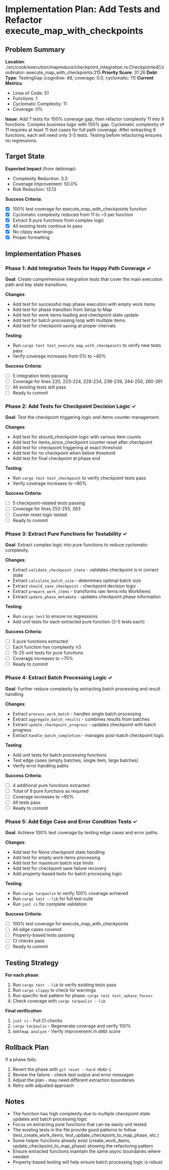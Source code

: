 # Implementation Plan: Add Tests and Refactor execute_map_with_checkpoints

## Problem Summary

**Location**: ./src/cook/execution/mapreduce/checkpoint_integration.rs:CheckpointedCoordinator::execute_map_with_checkpoints:215
**Priority Score**: 31.26
**Debt Type**: TestingGap (cognitive: 48, coverage: 0.0, cyclomatic: 11)
**Current Metrics**:
- Lines of Code: 51
- Functions: 1
- Cyclomatic Complexity: 11
- Coverage: 0%

**Issue**: Add 7 tests for 100% coverage gap, then refactor complexity 11 into 9 functions. Complex business logic with 100% gap. Cyclomatic complexity of 11 requires at least 11 test cases for full path coverage. After extracting 9 functions, each will need only 3-5 tests. Testing before refactoring ensures no regressions.

## Target State

**Expected Impact** (from debtmap):
- Complexity Reduction: 3.3
- Coverage Improvement: 50.0%
- Risk Reduction: 13.13

**Success Criteria**:
- [x] 100% test coverage for execute_map_with_checkpoints function
- [x] Cyclomatic complexity reduced from 11 to ~3 per function
- [x] Extract 9 pure functions from complex logic
- [x] All existing tests continue to pass
- [x] No clippy warnings
- [x] Proper formatting

## Implementation Phases

### Phase 1: Add Integration Tests for Happy Path Coverage ✓

**Goal**: Create comprehensive integration tests that cover the main execution path and key state transitions.

**Changes**:
- Add test for successful map phase execution with empty work items
- Add test for phase transition from Setup to Map
- Add test for work items loading and checkpoint state update
- Add test for batch processing loop with multiple items
- Add test for checkpoint saving at proper intervals

**Testing**:
- Run `cargo test test_execute_map_with_checkpoints` to verify new tests pass
- Verify coverage increases from 0% to ~40%

**Success Criteria**:
- [ ] 5 integration tests passing
- [ ] Coverage for lines 220, 223-224, 228-234, 238-239, 244-250, 260-261
- [ ] All existing tests still pass
- [ ] Ready to commit

### Phase 2: Add Tests for Checkpoint Decision Logic ✓

**Goal**: Test the checkpoint triggering logic and items counter management.

**Changes**:
- Add test for should_checkpoint logic with various item counts
- Add test for items_since_checkpoint counter reset after checkpoint
- Add test for checkpoint triggering at exact threshold
- Add test for no checkpoint when below threshold
- Add test for final checkpoint at phase end

**Testing**:
- Run `cargo test test_checkpoint` to verify checkpoint tests pass
- Verify coverage increases to ~60%

**Success Criteria**:
- [ ] 5 checkpoint-related tests passing
- [ ] Coverage for lines 253-255, 263
- [ ] Counter reset logic tested
- [ ] Ready to commit

### Phase 3: Extract Pure Functions for Testability ✓

**Goal**: Extract complex logic into pure functions to reduce cyclomatic complexity.

**Changes**:
- Extract `validate_checkpoint_state` - validates checkpoint is in correct state
- Extract `calculate_batch_size` - determines optimal batch size
- Extract `should_save_checkpoint` - checkpoint decision logic
- Extract `prepare_work_items` - transforms raw items into WorkItems
- Extract `update_phase_metadata` - updates checkpoint phase information

**Testing**:
- Run `cargo test` to ensure no regressions
- Add unit tests for each extracted pure function (3-5 tests each)

**Success Criteria**:
- [ ] 5 pure functions extracted
- [ ] Each function has complexity ≤3
- [ ] 15-25 unit tests for pure functions
- [ ] Coverage increases to ~75%
- [ ] Ready to commit

### Phase 4: Extract Batch Processing Logic ✓

**Goal**: Further reduce complexity by extracting batch processing and result handling.

**Changes**:
- Extract `process_work_batch` - handles single batch processing
- Extract `aggregate_batch_results` - combines results from batches
- Extract `update_checkpoint_progress` - updates checkpoint with batch progress
- Extract `handle_batch_completion` - manages post-batch checkpoint logic

**Testing**:
- Add unit tests for batch processing functions
- Test edge cases (empty batches, single item, large batches)
- Verify error handling paths

**Success Criteria**:
- [ ] 4 additional pure functions extracted
- [ ] Total of 9 pure functions as required
- [ ] Coverage increases to ~90%
- [ ] All tests pass
- [ ] Ready to commit

### Phase 5: Add Edge Case and Error Condition Tests ✓

**Goal**: Achieve 100% test coverage by testing edge cases and error paths.

**Changes**:
- Add test for None checkpoint state handling
- Add test for empty work items processing
- Add test for maximum batch size limits
- Add test for checkpoint save failure recovery
- Add property-based tests for batch processing logic

**Testing**:
- Run `cargo tarpaulin` to verify 100% coverage achieved
- Run `cargo test --lib` for full test suite
- Run `just ci` for complete validation

**Success Criteria**:
- [ ] 100% test coverage for execute_map_with_checkpoints
- [ ] All edge cases covered
- [ ] Property-based tests passing
- [ ] CI checks pass
- [ ] Ready to commit

## Testing Strategy

**For each phase**:
1. Run `cargo test --lib` to verify existing tests pass
2. Run `cargo clippy` to check for warnings
3. Run specific test pattern for phase: `cargo test test_<phase_focus>`
4. Check coverage with `cargo tarpaulin --lib`

**Final verification**:
1. `just ci` - Full CI checks
2. `cargo tarpaulin` - Regenerate coverage and verify 100%
3. `debtmap analyze` - Verify improvement in debt score

## Rollback Plan

If a phase fails:
1. Revert the phase with `git reset --hard HEAD~1`
2. Review the failure - check test output and error messages
3. Adjust the plan - may need different extraction boundaries
4. Retry with adjusted approach

## Notes

- The function has high complexity due to multiple checkpoint state updates and batch processing logic
- Focus on extracting pure functions that can be easily unit tested
- The existing tests in the file provide good patterns to follow (test_create_work_items, test_update_checkpoint_to_map_phase, etc.)
- Some helper functions already exist (create_work_items, update_checkpoint_to_map_phase) showing the refactoring pattern
- Ensure extracted functions maintain the same async boundaries where needed
- Property-based testing will help ensure batch processing logic is robust
